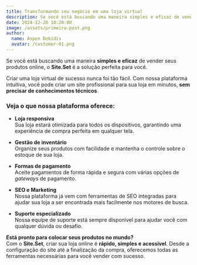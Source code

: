 ```yaml
---
title: Transformando seu negócio em uma loja virtual
description: Se você está buscando uma maneira simples e eficaz de vender seus produtos online, o Site.Set é a solução perfeita para você. 
date: 2024-12-20 10:20:00
image: /assets/primeiro-post.png
author:
  name: Aspen Dokidis
  avatar: /customer-01.png
---
```


Se você está buscando uma maneira **simples e eficaz** de vender seus produtos online, o **Site.Set** é a solução perfeita para você.

Criar uma loja virtual de sucesso nunca foi tão fácil. Com nossa plataforma intuitiva, você pode criar um site profissional para sua loja em minutos, **sem precisar de conhecimentos técnicos**.

### Veja o que nossa plataforma oferece:

- **Loja responsiva**  
  Sua loja estará otimizada para todos os dispositivos, garantindo uma experiência de compra perfeita em qualquer tela.

- **Gestão de inventário**  
  Organize seus produtos com facilidade e mantenha o controle sobre o estoque de sua loja.

- **Formas de pagamento**  
  Aceite pagamentos de forma rápida e segura com várias opções de *gateways* de pagamento.

- **SEO e Marketing**  
  Nossa plataforma já vem com ferramentas de SEO integradas para ajudar sua loja a ser encontrada mais facilmente nos motores de busca.

- **Suporte especializado**  
  Nossa equipe de suporte está sempre disponível para ajudar você com qualquer dúvida ou desafio.

**Está pronto para colocar seus produtos no mundo?**  
Com o **Site.Set**, criar sua loja online é **rápido, simples e acessível**. Desde a configuração do site até a finalização da compra, oferecemos todas as ferramentas necessárias para você vender com sucesso.

